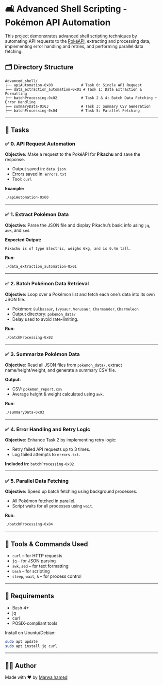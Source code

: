 # 🛋 Advanced Shell Scripting - Pokémon API Automation

This project demonstrates advanced shell scripting techniques by automating API requests to the [PokéAPI](https://pokeapi.co/), extracting and processing data, implementing error handling and retries, and performing parallel data fetching.

## 🗂 Directory Structure

```
Advanced_shell/
├── apiAutomation-0x00             # Task 0: Single API Request
├── data_extraction_automation-0x01 # Task 1: Data Extraction & Formatting
├── batchProcessing-0x02           # Task 2 & 4: Batch Data Fetching + Error Handling
├── summaryData-0x03               # Task 3: Summary CSV Generation
├── batchProcessing-0x04           # Task 5: Parallel Fetching
```

---

## 📌 Tasks

### ✅ 0. API Request Automation

**Objective:**
Make a request to the PokéAPI for **Pikachu** and save the response.

* Output saved in: `data.json`
* Errors saved in: `errors.txt`
* Tool: `curl`

**Example:**

```bash
./apiAutomation-0x00
```

---

### ✅ 1. Extract Pokémon Data

**Objective:**
Parse the JSON file and display Pikachu’s basic info using `jq`, `awk`, and `sed`.

**Expected Output:**

```bash
Pikachu is of type Electric, weighs 6kg, and is 0.4m tall.
```

**Run:**

```bash
./data_extraction_automation-0x01
```

---

### ✅ 2. Batch Pokémon Data Retrieval

**Objective:**
Loop over a Pokémon list and fetch each one’s data into its own JSON file.

* Pokémon: `Bulbasaur`, `Ivysaur`, `Venusaur`, `Charmander`, `Charmeleon`
* Output directory: `pokemon_data/`
* Delay used to avoid rate-limiting.

**Run:**

```bash
./batchProcessing-0x02
```

---

### ✅ 3. Summarize Pokémon Data

**Objective:**
Read all JSON files from `pokemon_data/`, extract name/height/weight, and generate a summary CSV file.

**Output:**

* CSV: `pokemon_report.csv`
* Average height & weight calculated using `awk`.

**Run:**

```bash
./summaryData-0x03
```

---

### ✅ 4. Error Handling and Retry Logic

**Objective:**
Enhance Task 2 by implementing retry logic:

* Retry failed API requests up to 3 times.
* Log failed attempts to `errors.txt`.

**Included in:** `batchProcessing-0x02`

---

### ✅ 5. Parallel Data Fetching

**Objective:**
Speed up batch fetching using background processes.

* All Pokémon fetched in parallel.
* Script waits for all processes using `wait`.

**Run:**

```bash
./batchProcessing-0x04
```

---

## 🔧 Tools & Commands Used

* `curl` – for HTTP requests
* `jq` – for JSON parsing
* `awk`, `sed` – for text formatting
* `bash` – for scripting
* `sleep`, `wait`, `&` – for process control

---

## 📁 Requirements

* Bash 4+
* jq
* curl
* POSIX-compliant tools

Install on Ubuntu/Debian:

```bash
sudo apt update
sudo apt install jq curl
```

---

## 👨‍💼 Author

Made with ❤️ by [Marwa hamed](https://github.com/MARWAHAMED629)
